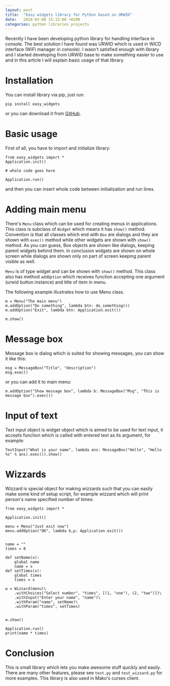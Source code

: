 ```yaml
---
layout: post
title:  "Easy widgets library for Python based on URWID"
date:   2018-03-08 15:15:00 +0100
categories: python libraries projects
---
```


Recently I have been developing python library for handling interface in console. The best solution I have found 
was URWID which is used in WICD interface (WiFi manager in console). I wasn't satisfied enough with library 
and I started developing from URWID base to make something easier to use and in this article I will 
explain basic usage of that library. 


Installation
=============


You can install library via pip, just run:

	pip install easy_widgets 

or you can download it from [GitHub](https://github.com/fantastic001/easy_widgets.git). 


Basic usage
===========

First of all, you have to import and initialize library: 

	from easy_widgets import *
	Application.init()

	# whole code goes here 

	Application.run() 

and then you can insert whole code between initialization and 
run lines. 


Adding main menu
===================

There's `Menu` class which can be used for creating menus in applications. This class is subclass of `Widget` which means it has 
`show()` method. Convention is that all classes which end with `Box` are dialogs and they are shown with `exec()` method while 
other widgets are shown with `show()` method. As you can guess, Box objects are shown like dialogs, keeping parent widgets behind them. In conclusion widgets are shown on whole screen while dialogs are shown only on part of screen keeping parent visible as well. 

`Menu` is of type widget and can be shown with `show()` method. This class also has method `addOption` which receives function accepting one argument (urwid button instance) and title of item in menu. 

The following example illustrates how to use Menu class. 

	m = Menu("The main menu")
	m.addOption("Do something", lambda btn: do_something())
	m.addOption("Exit", lambda btn: Application.exit())

	m.show()

Message box
=============

Message box is dialog which is suited for showing messages, you can show it like this:

	msg = MessageBox("Title", "description")
	msg.exec()

or you can add it to main menu:

	m.addOption("Show message box", lambda b: MessageBox("Msg", "This is message box").exec())

Input of text
==============

Text input object is widget object which is aimed to be used 
for text input, it accepts function which is called with entered 
text as its argument, for example:

	TextInput("What is your name", lambda ans: MessageBox("Hello", "Hello %s" % ans).exec()).show()

Wizzards
==========

Wizzard is special object for making wizzards such that you can easily make some kind of setup script, for example wizzard which will print person's name specified number of times:

	from easy_widgets import * 
	
	Application.init()
	
	menu = Menu("Just exit now")
	menu.addOption("OK", lambda b,p: Application.exit())
	
	
	name = ""
	times = 0 
	
	def setName(x):
	    global name 
	    name = x
	def setTimes(x):
	    global times 
	    times = x
	
	w = Wizzard(menu)\
	    .withChoices("Select number", "times", [(1, "one"), (2, "two")])\
	    .withInput("Enter your name", "name")\
	    .withParam("name", setName)\
	    .withParam("times", setTimes)
	
	
	w.show()
	
	Application.run()
	print(name * times)
	
	
Conclusion
===========

This is small library which lets you make awesome stuff quickly and easily. There are many other features, please see `test.py` and `test_wizzard.py` for more examples. This library is also used in Mako's curses client. 
